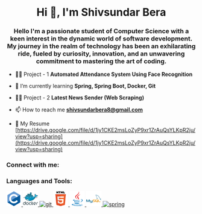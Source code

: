 <h1 align="center">Hi 👋, I'm Shivsundar Bera</h1>
<h3 align="center">Hello I'm a passionate student of Computer Science with a keen interest in the dynamic world of software development. My journey in the realm of technology has been an exhilarating ride, fueled by curiosity, innovation, and an unwavering commitment to mastering the art of coding.</h3>

- 👨‍💻 Project - 1 **Automated Attendance System Using Face Recognition**

- 🌱 I’m currently learning **Spring, Spring Boot, Docker, Git**

- 👨‍💻 Project - 2 **Latest News Sender (Web Scraping)**

- 📫 How to reach me **shivsundarbera8@gmail.com**

- 📄 My Resume [https://drive.google.com/file/d/1jy1CKE2msLoZyP9xr1ZrAuQsYLKpR2ju/view?usp=sharing](https://drive.google.com/file/d/1jy1CKE2msLoZyP9xr1ZrAuQsYLKpR2ju/view?usp=sharing)

<h3 align="left">Connect with me:</h3>
<p align="left">
</p>

<h3 align="left">Languages and Tools:</h3>
<p align="left"> <a href="https://www.cprogramming.com/" target="_blank" rel="noreferrer"> <img src="https://raw.githubusercontent.com/devicons/devicon/master/icons/c/c-original.svg" alt="c" width="40" height="40"/> </a> <a href="https://www.docker.com/" target="_blank" rel="noreferrer"> <img src="https://raw.githubusercontent.com/devicons/devicon/master/icons/docker/docker-original-wordmark.svg" alt="docker" width="40" height="40"/> </a> <a href="https://git-scm.com/" target="_blank" rel="noreferrer"> <img src="https://www.vectorlogo.zone/logos/git-scm/git-scm-icon.svg" alt="git" width="40" height="40"/> </a> <a href="https://www.w3.org/html/" target="_blank" rel="noreferrer"> <img src="https://raw.githubusercontent.com/devicons/devicon/master/icons/html5/html5-original-wordmark.svg" alt="html5" width="40" height="40"/> </a> <a href="https://www.java.com" target="_blank" rel="noreferrer"> <img src="https://raw.githubusercontent.com/devicons/devicon/master/icons/java/java-original.svg" alt="java" width="40" height="40"/> </a> <a href="https://www.mysql.com/" target="_blank" rel="noreferrer"> <img src="https://raw.githubusercontent.com/devicons/devicon/master/icons/mysql/mysql-original-wordmark.svg" alt="mysql" width="40" height="40"/> </a> <a href="https://spring.io/" target="_blank" rel="noreferrer"> <img src="https://www.vectorlogo.zone/logos/springio/springio-icon.svg" alt="spring" width="40" height="40"/> </a> </p>
